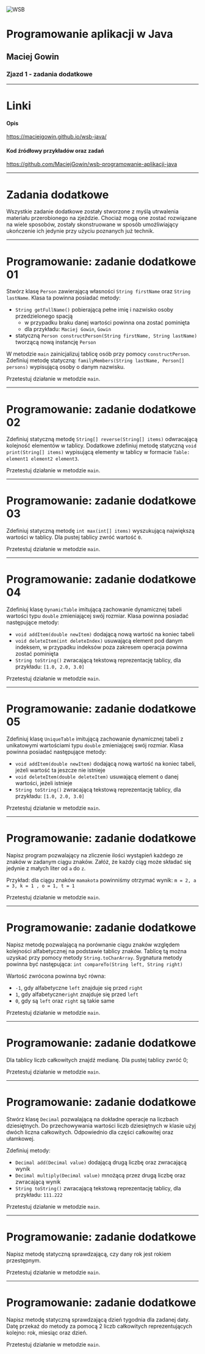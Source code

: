 ![WSB](https://maciejgowin.github.io/assets/img/wsb-merito-warsaw-logo.png)

# Programowanie aplikacji w Java

## Maciej Gowin

### Zjazd 1 - zadania dodatkowe

---

# Linki

#### Opis
https://maciejgowin.github.io/wsb-java/

#### Kod źródłowy przykładów oraz zadań
https://github.com/MaciejGowin/wsb-programowanie-aplikacji-java

---
# Zadania dodatkowe

Wszystkie zadanie dodatkowe zostały stworzone z myślą utrwalenia materiału przerobionego na zjeździe. Chociaż mogą one zostać rozwiązane na wiele sposobów, zostały skonstruowane w sposób umożliwiający ukończenie ich jedynie przy użyciu poznanych już technik.

---
# **Programowanie: zadanie dodatkowe 01**

Stwórz klasę `Person` zawierającą własności `String firstName` oraz `String lastName`. Klasa ta powinna posiadać metody:
- `String getFullName()` pobierającą pełne imię i nazwisko osoby przedzielonego spacją
  - w przypadku braku danej wartości powinna ona zostać pominięta
  - dla przykładu: `Maciej Gowin`, `Gowin`
- statyczną `Person constructPerson(String firstName, String lastName)` tworzącą nową instancję `Person`

W metodzie `main` zainicjalizuj tablicę osób przy pomocy `constructPerson`. Zdefiniuj metodę statyczną: `familyMembers(String lastName, Person[] persons)` wypisującą osoby o danym nazwisku.

Przetestuj działanie w metodzie `main`.

---
# **Programowanie: zadanie dodatkowe 02**

Zdefiniuj statyczną metodę `String[] reverse(String[] items)` odwracającą kolejność elementów w tablicy. Dodatkowe zdefiniuj metodę statyczną `void print(String[] items)` wypisującą elementy w tablicy w formacie `Table: element1 element2 element3`.

Przetestuj działanie w metodzie `main`.

---
# **Programowanie: zadanie dodatkowe 03**

Zdefiniuj statyczną metodę `int max(int[] items)` wyszukującą największą wartości w tablicy. Dla pustej tablicy zwróć wartość `0`.

Przetestuj działanie w metodzie `main`.

---
# **Programowanie: zadanie dodatkowe 04**

Zdefiniuj klasę `DynamicTable` imitującą zachowanie dynamicznej tabeli wartości typu `double` zmieniającej swój rozmiar. Klasa powinna posiadać następujące metody:
- `void addItem(double newItem)` dodającą nową wartość na koniec tabeli
- `void deleteItem(int deleteIndex)` usuwającą element pod danym indeksem, w przypadku indeksów poza zakresem operacja powinna zostać pominięta
- `String toString()` zwracającą tekstową reprezentację tablicy, dla przykładu: `[1.0, 2.0, 3.0]`

Przetestuj działanie w metodzie `main`.

---
# **Programowanie: zadanie dodatkowe 05**

Zdefiniuj klasę `UniqueTable` imitującą zachowanie dynamicznej tabeli z unikatowymi wartościami typu `double` zmieniającej swój rozmiar. Klasa powinna posiadać następujące metody:
- `void addItem(double newItem)` dodającą nową wartość na koniec tabeli, jeżeli wartość ta jeszcze nie istnieje
- `void deleteItem(double deleteItem)` usuwającą element o danej wartości, jeżeli istnieje
- `String toString()` zwracającą tekstową reprezentację tablicy, dla przykładu: `[1.0, 2.0, 3.0]`

Przetestuj działanie w metodzie `main`.

---
# **Programowanie: zadanie dodatkowe**

Napisz program pozwalający na zliczenie ilości wystąpień każdego ze znaków w zadanym ciągu znaków. Załóż, że każdy ciąg może składać się jedynie z małych liter od `a` do `z`.

Przykład: dla ciągu znaków `mamakota` powinniśmy otrzymać wynik:
`m = 2, a = 3, k = 1 , o = 1, t = 1`

Przetestuj działanie w metodzie `main`.

---
# **Programowanie: zadanie dodatkowe**

Napisz metodę pozwalającą na porównanie ciągu znaków względem kolejności alfabetycznej na podstawie tablicy znaków. Tablicę tą można uzyskać przy pomocy metody `String.toCharArray`.
Sygnatura metody powinna być następująca:
`int compareTo(String left, String right)`

Wartość zwrócona powinna być równa:
- `-1`, gdy alfabetyczne `left` znajduje się przed `right`
- `1`, gdy alfabetyczne`right` znajduje się przed `left`
- `0`, gdy są `left` oraz `right` są takie same

Przetestuj działanie w metodzie `main`.

---
# **Programowanie: zadanie dodatkowe**

Dla tablicy liczb całkowitych znajdź medianę. Dla pustej tablicy zwróć 0;

Przetestuj działanie w metodzie `main`.

---
# **Programowanie: zadanie dodatkowe**

Stwórz klasę `Decimal` pozwalającą na dokładne operacje na liczbach dziesiętnych. Do przechowywania wartości liczb dziesiętnych w klasie użyj dwóch liczna całkowitych. Odpowiednio dla części całkowitej oraz ułamkowej.

Zdefiniuj metody:
- `Decimal add(Decimal value)` dodającą drugą liczbę oraz zwracającą wynik
- `Decimal multiply(Decimal value)` mnożącą przez drugą liczbę oraz zwracającą wynik
- `String toString()` zwracającą tekstową reprezentację tablicy, dla przykładu: `111.222`

Przetestuj działanie w metodzie `main`.

---
# **Programowanie: zadanie dodatkowe**

Napisz metodę statyczną sprawdzającą, czy dany rok jest rokiem przestępnym.

Przetestuj działanie w metodzie `main`.

---
# **Programowanie: zadanie dodatkowe**

Napisz metodę statyczną sprawdzającą dzień tygodnia dla zadanej daty. Datę przekaż do metody za pomocą 2 liczb całkowitych reprezentujących kolejno: rok, miesiąc oraz dzień.

Przetestuj działanie w metodzie `main`.
